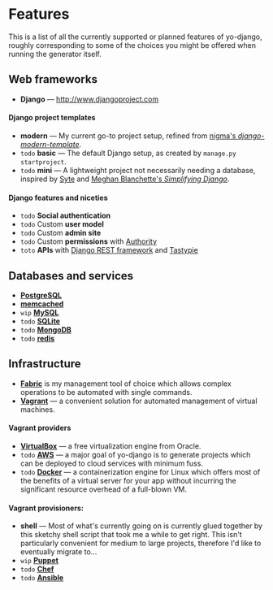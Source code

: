 Features
===

This is a list of all the currently supported or planned features of yo-django, roughly corresponding to some of the choices you might be offered when running the generator itself.

Web frameworks
---

* **Django** &mdash; http://www.djangoproject.com

#### Django project templates
* **modern** &mdash; My current go-to project setup, refined from [nigma's *django-modern-template*](https://github.com/nigma/django-modern-template).
* `todo` **basic** &mdash; The default Django setup, as created by `manage.py startproject`.
* `todo` **mini** &mdash; A lightweight project not necessarily needing a database, inspired by [Syte](https://github.com/rigoneri/syte) and [Meghan Blanchette's *Simplifying Django*](http://radar.oreilly.com/2014/04/simplifying-django.html?utm_source=Python+Weekly+Newsletter&utm_campaign=ef1c091c06-Python_Weekly_Issue_135_April_17_2014&utm_medium=email&utm_term=0_9e26887fc5-ef1c091c06-312699433).

#### Django features and niceties
* `todo` **Social authentication**
* `todo` Custom **user model**
* `todo` Custom **admin site**
* `todo` Custom **permissions** with [Authority](https://github.com/jezdez/django-authority)
* `toto` **APIs** with [Django REST framework](http://www.django-rest-framework.org/) and [Tastypie](http://tastypieapi.org/)

Databases and services
---

* [**PostgreSQL**](http://www.postgresql.org)
* [**memcached**](http://memcached.org/)
* `wip` [**MySQL**](http://www.mysql.com/)
* `todo` [**SQLite**](http://www.sqlite.org/)
* `todo` [**MongoDB**](http://django-nonrel.org/)
* `todo` [**redis**](http://redis.io/)

Infrastructure
---

* [**Fabric**](http://www.fabfile.org/) is my management tool of choice which allows complex operations to be automated with single commands.
* [**Vagrant**](http://www.vagrantup.com) &mdash; a convenient solution for automated management of virtual machines.

#### Vagrant providers
* [**VirtualBox**](https://www.virtualbox.org/) &mdash; a free virtualization engine from Oracle.
* `todo` [**AWS**](https://github.com/mitchellh/vagrant-aws) &mdash; a major goal of yo-django is to generate projects which can be deployed to cloud services with minimum fuss.
* `todo` [**Docker**](http://www.docker.com) &mdash; a containerization engine for Linux which offers most of the benefits of a virtual server for your app without incurring the significant resource overhead of a full-blown VM.

#### Vagrant provisioners:
* **shell** &mdash; Most of what's currently going on is currently glued together by this sketchy shell script that took me a while to get right. This isn't particularly convenient for medium to large projects, therefore I'd like to eventually migrate to...
* `wip` [**Puppet**](https://docs.vagrantup.com/v2/provisioning/puppet_apply.html)
* `todo` [**Chef**](https://docs.vagrantup.com/v2/provisioning/ansible.html)
* `todo` [**Ansible**](https://docs.vagrantup.com/v2/provisioning/ansible.html)
